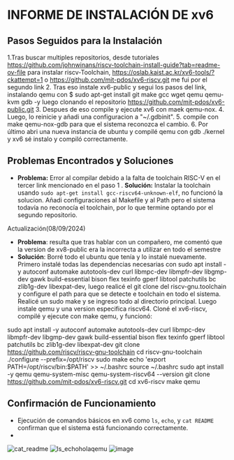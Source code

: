 # INFORME DE INSTALACIÓN DE xv6

## Pasos Seguidos para la Instalación
1.Tras buscar multiples repositorios, desde tutoriales https://github.com/johnwinans/riscv-toolchain-install-guide?tab=readme-ov-file para instalar riscv-Toolchain, https://oslab.kaist.ac.kr/xv6-tools/?ckattempt=1 o https://github.com/mit-pdos/xv6-riscv.git
me fui por el segundo link
2. Tras eso instale xv6-public y segui los pasos del link, instalando qemu con $ sudo apt-get install git make gcc wget qemu qemu-kvm gdb -y luego clonando el repositorio https://github.com/mit-pdos/xv6-public.git
3. Despues de eso compile y ejecute xv6 con maek qemu-nox.
4. Luego, lo reinicie y añadi una configuracion a "~/.gdbinit".
5. compile con make qemu-nox-gdb para que el sistema reconozca el cambio.
6. Por último abri una nueva instancia de ubuntu y compilé qemu con gdb ./kernel y xv6 sé instalo y compiló correctamente.

## Problemas Encontrados y Soluciones
- **Problema:** Error al compilar debido a la falta de toolchain RISC-V en el tercer link mencionado en el paso 1 .
  **Solución:** Instalar la toolchain usando `sudo apt-get install gcc-riscv64-unknown-elf`, no funcionó la solucion. Añadi configuraciones al Makefile y al Path pero el sistema todavía no reconocía el toolchain,
  por lo que termine optando por el segundo repositorio.

Actualización(08/09/2024)
- **Problema**: resulta que tras hablar con un compañero, me comentó que la version de xv8-public era la incorrecta a utilizar en todo el semestre
- **Solución**: Borré todo el ubuntu que tenía y lo instalé nuevamente. Primero instalé todas las dependencias necesarias con sudo apt install -y autoconf automake autotools-dev curl libmpc-dev libmpfr-dev libgmp-dev gawk build-essential bison flex texinfo gperf libtool patchutils bc zlib1g-dev libexpat-dev, luego realicé el git clone del riscv-gnu.toolchain y configure el path para que se detecte e toolchain en todo el sistema. Realicé un sudo make y se ingreso todo al directorio principal. Luego instale qemu y una version especifica riscv64. Cloné el xv6-riscv, compilé y ejecute con make qemu, y funcionó:

sudo apt install -y autoconf automake autotools-dev curl libmpc-dev libmpfr-dev libgmp-dev gawk build-essential bison flex texinfo gperf libtool patchutils bc zlib1g-dev libexpat-dev
git clone https://github.com/riscv/riscv-gnu-toolchain
cd riscv-gnu-toolchain
./configure --prefix=/opt/riscv
sudo make
echo 'export PATH=/opt/riscv/bin:$PATH' >> ~/.bashrc
source ~/.bashrc
sudo apt install -y qemu qemu-system-misc
qemu-system-riscv64 --version
git clone https://github.com/mit-pdos/xv6-riscv.git
cd xv6-riscv
make qemu

## Confirmación de Funcionamiento
- Ejecución de comandos básicos en xv6 como `ls`, `echo`, y `cat README` confirman que el sistema está funcionando correctamente.
- 
![cat_readme](https://github.com/user-attachments/assets/643b0fe8-7687-4c9b-8335-c8ca04ff3cb8)
![ls_echoholaqemu](https://github.com/user-attachments/assets/a4d440d4-f3da-466e-b35d-49bd85f884ed)
![image](https://github.com/user-attachments/assets/b8ce6c39-3c85-4e3f-ad2b-90339ac4304c)
